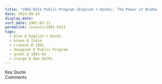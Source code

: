 ```yaml
---
title: "1981-0311 Public Program (English + Hindi), The Power of Brahma and About Self-control, Dedication and Behavior, New Delhi, India"
date: 2023-09-24
display_date: 
sort_date: 1981-03-11
permalink: /events/1981-0311
tags:
  - blue @ English + Hindi
  - brown @ India
  - crimson @ 1981
  - deeppink @ Public Program
  - green @ 1981-03
  - orange @ New Delhi
---
```


<wave-list>
  <list-title color="green" width="75">Key Quote</list-title>
  <list-item color="BlanchedAlmond"  width="200"></list-item>
  <list-item color="Lavender"></list-item>
  <list-item color="BlanchedAlmond"></list-item>
</wave-list>

<br>

<wave-list>
  <list-title color="green" width="75">Comments</list-title>
  <list-item color="BlanchedAlmond"  width="200"></list-item>
  <list-item color="Lavender"></list-item>
  <list-item color="BlanchedAlmond"></list-item>
</wave-list>